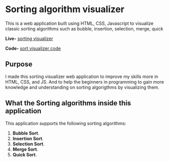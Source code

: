 # Sorting algorithm visualizer

This is a web application built using HTML, CSS, Javascript to visualize classic sorting algorithms such as bubble, insertion, selection, merge, quick 

**Live-** [sorting visualizer]() 

**Code-** [sort visualizer code]()

## Purpose

I made this sorting visualizer web application to improve my skills more in
HTML, CSS, and JS. And to help the beginners in programming to gain more knowledge and understanding on sorting algorigthms by visualizing them.

## What the Sorting algorithms inside this application

This application supports the following sorting algorithms:

1. **Bubble Sort**.
2. **Insertion Sort**.
3. **Selection Sort**.
4. **Merge Sort**.
5. **Quick Sort**.
